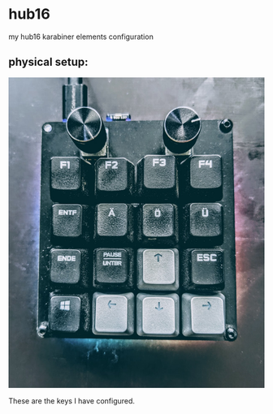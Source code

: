 # hub16
my hub16 karabiner elements configuration

## physical setup:

![](documentation/hub16_physical_config.jpeg)

These are the keys I have configured.